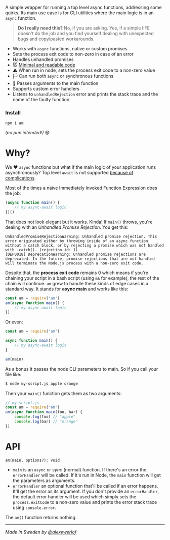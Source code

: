 A simple wrapper for running a top level async functions, addressing some quirks.
Its main use case is for CLI utilities where the main logic is in an `async` function.

> **Do I really need this?** No, if you are asking. Yes, if a simple IIFE doesn't do the job and you find yourself dealing with unexpected bugs and copy/pasted workarounds. 

* Works with `async` functions, native or custom promises
* Sets the process exit code to non-zero in case of an error
* Handles unhandled promises
* 🐭 [Minimal and readable code](./index.js)
* ⚠ When run in node, sets the process exit code to a non-zero value
* 🏳 Can run both `async` or synchronous functions
* 💌 Passes arguments to the main function
* Supports custom error handlers
* Listens to `unhandledRejection` error and prints the stack trace and the name of the faulty function

### Install

`npm i am`

_(no pun intended!)_ 😎

# Why?

We ♥ `async` functions but what if the main logic of your application runs asynchronously?
Top level `await` is not supported [because of complications](https://gist.github.com/Rich-Harris/0b6f317657f5167663b493c722647221).

Most of the times a naïve Immediately Invoked Function Expression does the job:

```javascript
(async function main() {
    // my async-await logic
})()
```

That does not look elegant but it works. Kinda! If `main()` throws, you're dealing with an *Unhandled Promise Rejection*.
You get this:

```
UnhandledPromiseRejectionWarning: Unhandled promise rejection. This error originated either by throwing inside of an async function without a catch block, or by rejecting a promise which was not handled with .catch(). (rejection id: 1)
[DEP0018] DeprecationWarning: Unhandled promise rejections are deprecated. In the future, promise rejections that are not handled will terminate the Node.js process with a non-zero exit code.
```

Despite that, the **process exit code** remains 0 which means if you're chaining your script in a bash script (using `&&` for example), the rest of the chain will continue.
`am` grew to handle these kinds of edge cases in a standard way. It stands for **async main** and works like this:

```javascript
const am = require('am')
am(async function main() {
    // my async-await logic
})
```

Or even:

```javascript
const am = require('am')

async function main() {
    // my async-await logic
}

am(main)
```

As a bonus it passes the node CLI parameters to main. So if you call your file like:

```bash
$ node my-script.js apple orange
```

Then your `main()` function gets them as two arguments:

```javascript
// my-script.js
const am = require('am')
am(async function main(foo, bar) {
    console.log(foo) // "apple"
    console.log(bar) // "orange"
})
```

# API

`am(main, options?): void`

* `main` is an `async` or *sync* (normal) function. If there's an error the `errorHandler` will be called.
  If it's run in Node, the `main` function will get the parameters as arguments.
* `errorHandler` an optional function that'll be called if an error happens.
  It'll get the error as its argument.
  If you don't provide an `errorHandler`, the default error handler will be used which simply sets the `process.exitCode` to a non-zero value and prints the error stack trace using `console.error`.

The `am()` function returns nothing.

---

_Made in Sweden by [@alexewerlof](https://twitter.com/alexewerlof)_
